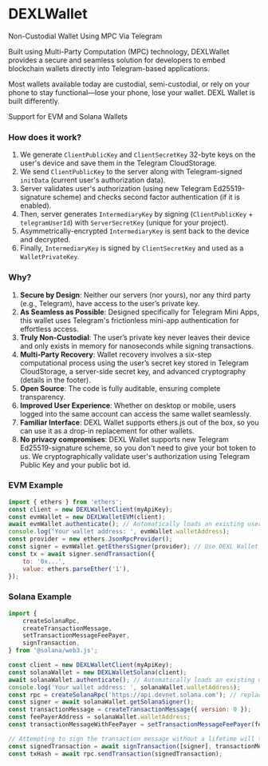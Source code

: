 # DEXLWallet
Non-Custodial Wallet Using MPC Via Telegram

Built using Multi-Party Computation (MPC) technology, DEXLWallet provides a secure and seamless solution for developers to embed blockchain wallets directly into Telegram-based applications.

Most wallets available today are custodial, semi-custodial, or rely on your phone to stay functional—lose your phone, lose your wallet. DEXL Wallet is built differently.

Support for EVM and Solana Wallets

### How does it work?

1. We generate `ClientPublicKey` and `ClientSecretKey` 32-byte keys on the user's device and save them in the Telegram CloudStorage.
2. We send `ClientPublicKey` to the server along with Telegram-signed `initData` (current user's authorization data).
3. Server validates user's authorization (using new Telegram Ed25519-signature scheme) and checks second factor authentication (if it is enabled).
4. Then, server generates `IntermediaryKey` by signing (`ClientPublicKey` + `telegramUserId`) with `ServerSecretKey` (unique for your project).
5. Asymmetrically-encrypted `IntermediaryKey` is sent back to the device and decrypted.
6. Finally, `IntermediaryKey` is signed by `ClientSecretKey` and used as a `WalletPrivateKey`.

### Why?

1. **Secure by Design**: Neither our servers (nor yours), nor any third party (e.g., Telegram), have access to the user’s private key.
2. **As Seamless as Possible**: Designed specifically for Telegram Mini Apps, this wallet uses Telegram's frictionless mini-app authentication for effortless access.
3. **Truly Non-Custodial**: The user’s private key never leaves their device and only exists in memory for nanoseconds while signing transactions.
4. **Multi-Party Recovery**: Wallet recovery involves a six-step computational process using the user’s secret key stored in Telegram CloudStorage, a server-side secret key, and advanced cryptography (details in the footer).
5. **Open Source**: The code is fully auditable, ensuring complete transparency.
6. **Improved User Experience**: Whether on desktop or mobile, users logged into the same account can access the same wallet seamlessly.
7. **Familiar Interface**: DEXL Wallet supports ethers.js out of the box, so you can use it as a drop-in replacement for other wallets.
8. **No privacy compromises**: DEXL Wallet supports new Telegram Ed25519-signature scheme, so you don't need to give your bot token to us. We cryptographically validate user's authorization using Telegram Public Key and your public bot id.

### EVM Example
```javascript
import { ethers } from 'ethers';
const client = new DEXLWalletClient(myApiKey);
const evmWallet = new DEXLWalletEVM(client);
await evmWallet.authenticate(); // Automatically loads an existing user and wallet, or creates a new one if needed
console.log('Your wallet address: ', evmWallet.walletAddress);
const provider = new ethers.JsonRpcProvider();
const signer = evmWallet.getEthersSigner(provider); // Use DEXL Wallet seamlessly with ethers.js and any provider
const tx = await signer.sendTransaction({
	to: '0x...',
	value: ethers.parseEther('1'),
});
```

### Solana Example
```javascript
import {
	createSolanaRpc,
	createTransactionMessage,
	setTransactionMessageFeePayer,
	signTransaction,
} from '@solana/web3.js';

const client = new DEXLWalletClient(myApiKey);
const solanaWallet = new DEXLWalletSolana(client);
await solanaWallet.authenticate(); // Automatically loads an existing user and wallet, or creates a new one if needed
console.log('Your wallet address: ', solanaWallet.walletAddress);
const rpc = createSolanaRpc('https://api.devnet.solana.com'); // replace with your RPC
const signer = await solanaWallet.getSolanaSigner();
const transactionMessage = createTransactionMessage({ version: 0 });
const feePayerAddress = solanaWallet.walletAddress;
const transactionMessageWithFeePayer = setTransactionMessageFeePayer(feePayerAddress, transactionMessage);

// Attempting to sign the transaction message without a lifetime will throw a type error
const signedTransaction = await signTransaction([signer], transactionMessageWithFeePayer);
const txHash = await rpc.sendTransaction(signedTransaction);
```


